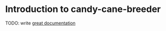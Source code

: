 # Introduction to candy-cane-breeder

TODO: write [great documentation](http://jacobian.org/writing/what-to-write/)

